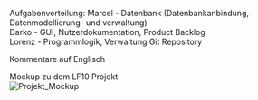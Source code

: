 Aufgabenverteilung:
Marcel - Datenbank (Datenbankanbindung, Datenmodellierung- und verwaltung)\
Darko - GUI, Nutzerdokumentation, Product Backlog\
Lorenz - Programmlogik, Verwaltung Git Repository

Kommentare auf Englisch

Mockup zu dem LF10 Projekt\
![Projekt_Mockup](https://github.com/LorackDev/VinylCollector/assets/153488926/501bf28f-6b23-43e8-86e1-c7601ed9da8e)
